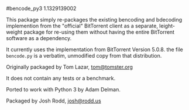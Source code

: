 #bencode\_py3 1.1329139002

This package simply re-packages the existing bencoding and bdecoding
implemention from the "official" BitTorrent client as a separate,
leight-weight package for re-using them without having the entire
BitTorrent software as a dependency.

It currently uses the implementation from BitTorrent Version 5.0.8.
the file ```bencode.py``` is a verbatim, unmodified copy from that
distribution.

Originally packaged by Tom Lazar, tom@tomster.org

It does not contain any tests or a benchmark.

Ported to work with Python 3 by Adam Delman.

Packaged by Josh Rodd, josh@rodd.us
